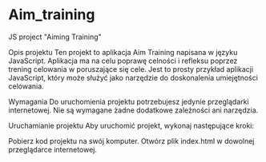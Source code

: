 # Aim_training
JS project "Aiming Training"


Opis projektu
Ten projekt to aplikacja Aim Training napisana w języku JavaScript. Aplikacja ma na celu poprawę celności i refleksu poprzez trening celowania w poruszające się cele. Jest to prosty przykład aplikacji JavaScript, który może służyć jako narzędzie do doskonalenia umiejętności celowania.

Wymagania
Do uruchomienia projektu potrzebujesz jedynie przeglądarki internetowej. Nie są wymagane żadne dodatkowe zależności ani narzędzia.

Uruchamianie projektu
Aby uruchomić projekt, wykonaj następujące kroki:

Pobierz kod projektu na swój komputer.
Otwórz plik index.html w dowolnej przeglądarce internetowej.
